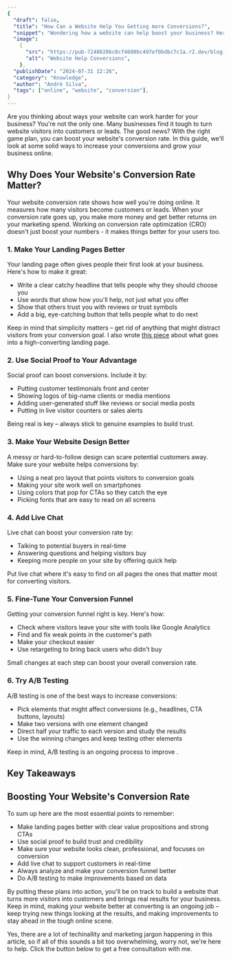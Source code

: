 ```yaml
---
{
  "draft": false,
  "title": "How Can a Website Help You Getting more Conversions?",
  "snippet": "Wondering how a website can help boost your business? Here are 6 effective strategies that are guaranteed to improve conversion. ",
  "image":
    {
      "src": "https://pub-72408206c0cf4600bc497ef0bdbc7c1a.r2.dev/blog-conversions.png",
      "alt": "Website Help Conversions",
    },
  "publishDate": "2024-07-31 12:26",
  "category": "Knowledge",
  "author": "André Silva",
  "tags": ["online", "website", "conversion"],
}
---
```


Are you thinking about ways your website can work harder for your business? You're not the only one. Many businesses find it tough to turn website visitors into customers or leads. The good news? With the right game plan, you can boost your website's conversion rate. In this guide, we'll look at some solid ways to increase your conversions and grow your business online.

## Why Does Your Website's Conversion Rate Matter?

Your website conversion rate shows how well you're doing online. It measures how many visitors become customers or leads. When your conversion rate goes up, you make more money and get better returns on your marketing spend. Working on conversion rate optimization (CRO) doesn't just boost your numbers - it makes things better for your users too.

### 1. Make Your Landing Pages Better

Your landing page often gives people their first look at your business. Here's how to make it great:

- Write a clear catchy headline that tells people why they should choose you
- Use words that show how you'll help, not just what you offer
- Show that others trust you with reviews or trust symbols
- Add a big, eye-catching button that tells people what to do next

Keep in mind that simplicity matters – get rid of anything that might distract visitors from your conversion goal. I also wrote [<u>this piece</u>](https://hinterlandweb.com/blog/what-makes-a-perfect-landing-page/) about what goes into a high-converting landing page.

### 2. Use Social Proof to Your Advantage

Social proof can boost conversions. Include it by:

- Putting customer testimonials front and center
- Showing logos of big-name clients or media mentions
- Adding user-generated stuff like reviews or social media posts
- Putting in live visitor counters or sales alerts

Being real is key – always stick to genuine examples to build trust.

### 3. Make Your Website Design Better

A messy or hard-to-follow design can scare potential customers away. Make sure your website helps conversions by:

- Using a neat pro layout that points visitors to conversion goals
- Making your site work well on smartphones
- Using colors that pop for CTAs so they catch the eye
- Picking fonts that are easy to read on all screens

### 4. Add Live Chat

Live chat can boost your conversion rate by:

- Talking to potential buyers in real-time
- Answering questions and helping visitors buy
- Keeping more people on your site by offering quick help

Put live chat where it's easy to find on all pages the ones that matter most for converting visitors.

### 5. Fine-Tune Your Conversion Funnel

Getting your conversion funnel right is key. Here's how:

- Check where visitors leave your site with tools like Google Analytics
- Find and fix weak points in the customer's path
- Make your checkout easier
- Use retargeting to bring back users who didn't buy

Small changes at each step can boost your overall conversion rate.

### 6. Try A/B Testing

A/B testing is one of the best ways to increase conversions:

- Pick elements that might affect conversions (e.g., headlines, CTA buttons, layouts)
- Make two versions with one element changed
- Direct half your traffic to each version and study the results
- Use the winning changes and keep testing other elements

Keep in mind, A/B testing is an ongoing process to improve .

## Key Takeaways 
## Boosting Your Website's Conversion Rate

To sum up here are the most essential points to remember:

- Make landing pages better with clear value propositions and strong CTAs
- Use social proof to build trust and credibility
- Make sure your website looks clean, professional, and focuses on conversion
- Add live chat to support customers in real-time
- Always analyze and make your conversion funnel better
- Do A/B testing to make improvements based on data

By putting these plans into action, you'll be on track to build a website that turns more visitors into customers and brings real results for your business. Keep in mind, making your website better at converting is an ongoing job – keep trying new things looking at the results, and making improvements to stay ahead in the tough online scene.

Yes, there are a lot of techinallity and marketing jargon happening in this article, so if all of this sounds a bit too overwhelming, worry not, we're here to help. Click the button below to get a free consultation with me.
